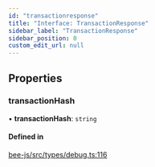 ```yaml
---
id: "transactionresponse"
title: "Interface: TransactionResponse"
sidebar_label: "TransactionResponse"
sidebar_position: 0
custom_edit_url: null
---
```


## Properties

### transactionHash

• **transactionHash**: `string`

#### Defined in

[bee-js/src/types/debug.ts:116](https://github.com/ethersphere/bee-js/blob/6f227e1/src/types/debug.ts#L116)
